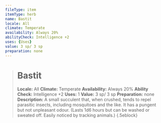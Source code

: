 ```yaml
---
fileType: item
itemType: herb
name: Bastit
locale: All
climate: Temperate
availability: Always 20%
abilityCheck: Intelligence +2
uses: {Uses}
value: 3 sp/ 3 sp
preparation: none
---
```

>#  Bastit
>
> **Locale:** All
> **Climate:** Temperate
> **Availability:** Always 20%
> **Ability Check:** Intelligence +2
> **Uses:** 1
> **Value:** 3 sp/ 3 sp
> **Preparation:** none
> **Description:** A small succulent that, when crushed, tends to repel parasitic insects, including mosquitoes and the like. It has a pungent but not unpleasant odour. (Lasts 1d6 hours but can be washed or sweated off.  Easily noticed by tracking animals.)
{.5eblock}

